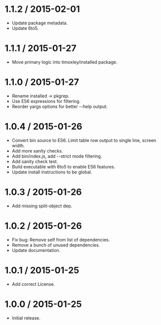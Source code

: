 
1.1.2 / 2015-02-01
==================

  * Update package metadata.
  * Update 6to5.

1.1.1 / 2015-01-27
==================

  * Move primary logic into timoxley/installed package.

1.1.0 / 2015-01-27
==================

  * Rename installed -> pkgrep.
  * Use ES6 expressions for filtering.
  * Reorder yargs options for better --help output.

1.0.4 / 2015-01-26
==================

  * Convert bin source to ES6. Limit table row output to single line, screen width.
  * Add more sanity checks.
  * Add bin/index.js, add --strict mode filtering.
  * Add sanity check test.
  * Build executable with 6to5 to enable ES6 features.
  * Update install instructions to be global.

1.0.3 / 2015-01-26
==================

  * Add missing split-object dep.

1.0.2 / 2015-01-26
==================

  * Fix bug: Remove self from list of dependencies.
  * Remove a bunch of unused dependencies.
  * Update documentation.

1.0.1 / 2015-01-25
==================

  * Add correct License.

1.0.0 / 2015-01-25
==================

  * Initial release.
